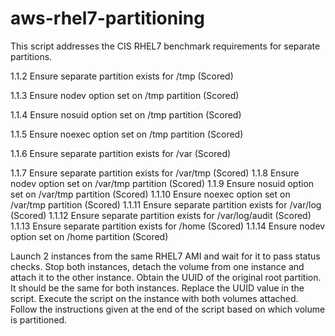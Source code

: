 # aws-rhel7-partitioning
This script addresses the CIS RHEL7 benchmark requirements for separate partitions.

1.1.2 Ensure separate partition exists for /tmp (Scored)

  1.1.3 Ensure nodev option set on /tmp partition (Scored)

  1.1.4 Ensure nosuid option set on /tmp partition (Scored)

  1.1.5 Ensure noexec option set on /tmp partition (Scored)

1.1.6 Ensure separate partition exists for /var (Scored)

1.1.7 Ensure separate partition exists for /var/tmp (Scored)
1.1.8 Ensure nodev option set on /var/tmp partition (Scored)
1.1.9 Ensure nosuid option set on /var/tmp partition (Scored)
1.1.10 Ensure noexec option set on /var/tmp partition (Scored)
1.1.11 Ensure separate partition exists for /var/log (Scored)
1.1.12 Ensure separate partition exists for /var/log/audit (Scored)
1.1.13 Ensure separate partition exists for /home (Scored)
1.1.14 Ensure nodev option set on /home partition (Scored)

Launch 2 instances from the same RHEL7 AMI and wait for it to pass status checks. 
Stop both instances, detach the volume from one instance and attach it to the other instance.
Obtain the UUID of the original root partition. It should be the same for both instances. Replace the UUID value in the script.
Execute the script on the instance with both volumes attached.
Follow the instructions given at the end of the script based on which volume is partitioned.
